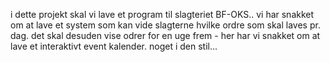 i dette projekt skal vi lave et program til slagteriet BF-OKS.. vi har snakket om at lave et system som kan vide slagterne hvilke ordre som skal laves pr. dag. det skal desuden vise odrer for en uge frem - her har vi snakket om at lave et interaktivt event kalender. noget i den stil...